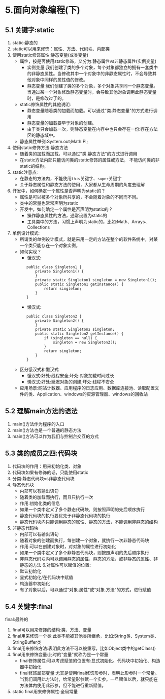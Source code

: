 # 5.面向对象编程(下)  
## 5.1 关键字:static  
1. static:静态的
2. static可以用来修饰：属性、方法、代码块、内部类
3. 使用static修饰属性:静态变量(或类变量)
   - 属性，按是否使用static修饰，又分为:静态属性vs非静态属性(实例变量)
     - 实例变量:我们创建了类的多个对象，每个对象都独立的拥有一套类中的非静态属性。当修改其中一个对象中的非静态属性时，不会导致其他对象中同样的属性值的修改。
     - 静态变量:我们创建了类的多个对象，多个对象共享同一个静态变量。当通过某一个对象修改静态变量时，会导致其他对象调用此静态变量时，是修改过了的。
   - static修饰属性的其他说明:
     - 静态变量随着类的加载而加载。可以通过"类.静态变量"的方式进行调用
     - 静态变量的加载要早于对象的创建。
     - 由于类只会加载一次，则静态变量在内存中也只会存在一份:存在方法区的静态域中。
   - 静态属性举例:System.out;Math.PI;
4. 使用static修饰方法:静态方法
   - 随着类的加载而加载，可以通过"类.静态方法"的方式进行调用
   - 在static方法内部只能访问类的static修饰的属性或方法， 不能访问类的非static的结构。
5. static注意点:
   - 在静态的方法内，不能使用`this`关键字、`super`关键字
   - 关于静态属性和静态方法的使用，大家都从生命周期的角度去理解
6. 开发中，如何确定一个属性是否声明为static的？
   - 属性是可以被多个对象所共享的，不会随着对象的不同而不同。
   - 类中的常量也常常声明为static
   - 开发中，如何确定一个属性是否声明为static的？
     - 操作静态属性的方法，通常设置为static的
     - 工具类中的方法，习惯上声明为static的，比如:Math、Arrays、Collections
7. 单例设计模式:
   - 所谓类的单例设计模式，就是采用一定的方法在整个的软件系统中，对某一个类只能存在一个对象实例。
   - 如何实现？
     - 饿汉式:
     ```
        public class Singleton1 {
            private Singleton1() {
            }
            private static Singleton1 singleton = new Singleton1();
            public static Singleton1 getInstance() {
                return singleton;
            }
        }
     ```
     - 懒汉式:
     ```
        public class Singleton2 {
            private Singleton2() {
            }
            private static Singleton2 singleton;
            public static Singleton2 getInstance() {
                if (singleton == null) {
                    singleton = new Singleton2();
                }
                return singleton;
            }
        }
     ```
   - 区分饿汉式和懒汉式
     - 饿汉式:好处:线程安全;坏处:对象加载时间过长
     - 懒汉式:好处:延迟对象的创建;坏处:线程不安全
   - 应用场景:网站计数器、应用程序的日志应用、数据库连接池、读取配置文件的类、Application、windows的资源管理器、windows的回收站
## 5.2 理解main方法的语法  
1. main()方法作为程序的入口
2. main()方法也是一个普通的静态方法
3. main()方法可以作为我们与控制台交互的方式
## 5.3 类的成员之四:代码块  
1. 代码块的作用：用来初始化类、对象
2. 代码块如果有修饰的话，只能使用static
3. 分类:静态代码块vs非静态代码块
4. 静态代码块
   - 内部可以有输出语句
   - 随着类的加载而执行，而且只执行一次
   - 作用:初始化类的信息
   - 如果一个类中定义了多个静态代码块，则按照声明的先后顺序执行
   - 静态代码块的执行要优先于非静态代码块的执行
   - 静态代码块内只能调用静态的属性、静态的方法，不能调用非静态的结构
5. 非静态代码块
   - 内部可以有输出语句
   - 随着对象的创建而执行，每创建一个对象，就执行一次非静态代码块
   - 作用:可以在创建对象时，对对象的属性进行初始化
   - 如果一个类中定义了多个非静态代码块，则按照声明的先后顺序执行
   - 非静态代码块内可以调用静态的属性、静态的方法，或非静态的属性、非静态的方法
6.对属性可以赋值的位置:
   - 默认初始化
   - 显式初始化/在代码块中赋值
   - 构造器中初始化
   - 有了对象以后，可以通过"对象.属性"或"对象.方法"的方式，进行赋值
## 5.4 关键字:final  
final:最终的  
1. final可以用来修饰的结构:类、方法、变量
2. final用来修饰一个类:此类不能被其他类所继承，比如:String类、System类、StringBuffer类
3. final用来修饰方法:表明此方法不可以被重写，比如Object类中的getClass()
4. final用来修饰变量:此时的"变量"就称为是一个常量
   - final修饰属性:可以考虑赋值的位置有:显式初始化、代码块中初始化、构造器中初始化
   - final修饰局部变量:尤其是使用final修饰形参时，表明此形参时一个常量。当我们调用此方法时，给常量形参赋一个实参。一旦赋值以后，就只能在方法体内使用此形参，但不能进行重新赋值。
5. static final用来修饰属性:全局常量
